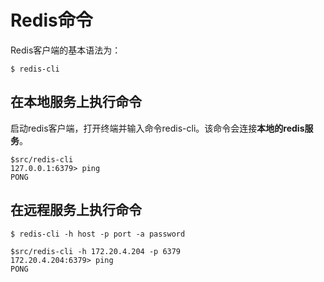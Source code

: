 # Redis命令
Redis客户端的基本语法为：

```
$ redis-cli
```
## 在本地服务上执行命令
启动redis客户端，打开终端并输入命令redis-cli。该命令会连接**本地的redis服务**。

```
$src/redis-cli 
127.0.0.1:6379> ping
PONG
```

## 在远程服务上执行命令

```
$ redis-cli -h host -p port -a password
```

```
$src/redis-cli -h 172.20.4.204 -p 6379
172.20.4.204:6379> ping
PONG
```
